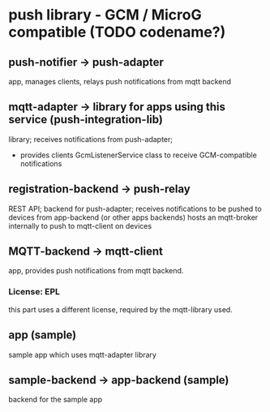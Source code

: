 # push library - GCM / MicroG compatible (TODO codename?)

## push-notifier -> push-adapter
app, manages clients, relays push notifications from mqtt backend

## mqtt-adapter -> library for apps using this service (push-integration-lib)
library; receives notifications from push-adapter;
- provides clients GcmListenerService class to receive GCM-compatible notifications

## registration-backend -> push-relay
REST API; backend for push-adapter;
receives notifications to be pushed to devices from app-backend (or other apps backends)
hosts an mqtt-broker internally to push to mqtt-client on devices

## MQTT-backend -> mqtt-client
app, provides push notifications from mqtt backend.

### License: EPL
this part uses a different license, required by the mqtt-library used.

## app (sample)
sample app which uses mqtt-adapter library

## sample-backend -> app-backend (sample)
backend for the sample app
